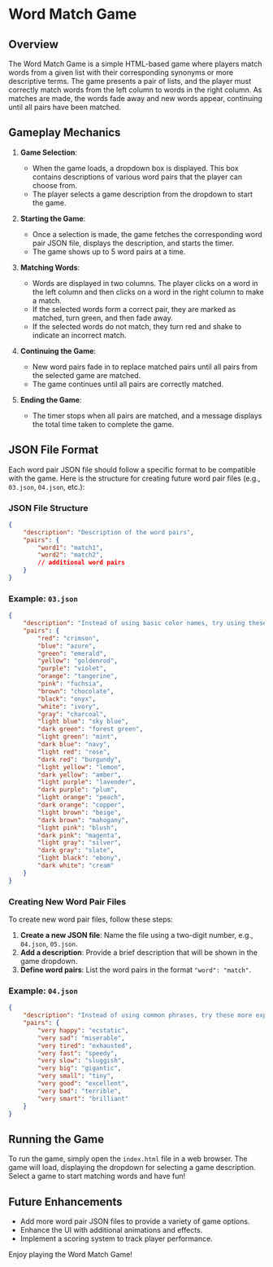 # Word Match Game

## Overview

The Word Match Game is a simple HTML-based game where players match words from a given list with their corresponding synonyms or more descriptive terms. The game presents a pair of lists, and the player must correctly match words from the left column to words in the right column. As matches are made, the words fade away and new words appear, continuing until all pairs have been matched.

## Gameplay Mechanics

1. **Game Selection**: 
    - When the game loads, a dropdown box is displayed. This box contains descriptions of various word pairs that the player can choose from.
    - The player selects a game description from the dropdown to start the game.

2. **Starting the Game**:
    - Once a selection is made, the game fetches the corresponding word pair JSON file, displays the description, and starts the timer.
    - The game shows up to 5 word pairs at a time.

3. **Matching Words**:
    - Words are displayed in two columns. The player clicks on a word in the left column and then clicks on a word in the right column to make a match.
    - If the selected words form a correct pair, they are marked as matched, turn green, and then fade away.
    - If the selected words do not match, they turn red and shake to indicate an incorrect match.

4. **Continuing the Game**:
    - New word pairs fade in to replace matched pairs until all pairs from the selected game are matched.
    - The game continues until all pairs are correctly matched.

5. **Ending the Game**:
    - The timer stops when all pairs are matched, and a message displays the total time taken to complete the game.

## JSON File Format

Each word pair JSON file should follow a specific format to be compatible with the game. Here is the structure for creating future word pair files (e.g., `03.json`, `04.json`, etc.):

### JSON File Structure

```json
{
    "description": "Description of the word pairs",
    "pairs": {
        "word1": "match1",
        "word2": "match2",
        // additional word pairs
    }
}
```

### Example: `03.json`

```json
{
    "description": "Instead of using basic color names, try using these more vivid alternatives",
    "pairs": {
        "red": "crimson",
        "blue": "azure",
        "green": "emerald",
        "yellow": "goldenrod",
        "purple": "violet",
        "orange": "tangerine",
        "pink": "fuchsia",
        "brown": "chocolate",
        "black": "onyx",
        "white": "ivory",
        "gray": "charcoal",
        "light blue": "sky blue",
        "dark green": "forest green",
        "light green": "mint",
        "dark blue": "navy",
        "light red": "rose",
        "dark red": "burgundy",
        "light yellow": "lemon",
        "dark yellow": "amber",
        "light purple": "lavender",
        "dark purple": "plum",
        "light orange": "peach",
        "dark orange": "copper",
        "light brown": "beige",
        "dark brown": "mahogany",
        "light pink": "blush",
        "dark pink": "magenta",
        "light gray": "silver",
        "dark gray": "slate",
        "light black": "ebony",
        "dark white": "cream"
    }
}
```

### Creating New Word Pair Files

To create new word pair files, follow these steps:

1. **Create a new JSON file**: Name the file using a two-digit number, e.g., `04.json`, `05.json`.
2. **Add a description**: Provide a brief description that will be shown in the game dropdown.
3. **Define word pairs**: List the word pairs in the format `"word": "match"`.

### Example: `04.json`

```json
{
    "description": "Instead of using common phrases, try these more expressive alternatives",
    "pairs": {
        "very happy": "ecstatic",
        "very sad": "miserable",
        "very tired": "exhausted",
        "very fast": "speedy",
        "very slow": "sluggish",
        "very big": "gigantic",
        "very small": "tiny",
        "very good": "excellent",
        "very bad": "terrible",
        "very smart": "brilliant"
    }
}
```

## Running the Game

To run the game, simply open the `index.html` file in a web browser. The game will load, displaying the dropdown for selecting a game description. Select a game to start matching words and have fun!

## Future Enhancements

- Add more word pair JSON files to provide a variety of game options.
- Enhance the UI with additional animations and effects.
- Implement a scoring system to track player performance.

Enjoy playing the Word Match Game!
```
